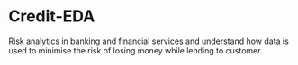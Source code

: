# Credit-EDA
Risk analytics in banking and financial services and understand how data is used to minimise the risk of losing money while lending to customer.
